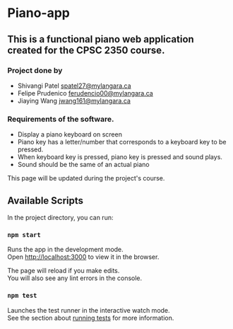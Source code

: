 # Piano-app

## This is a functional piano web application created for the CPSC 2350 course.

### Project done by 
- Shivangi Patel  spatel27@mylangara.ca
- Felipe Prudenico  ferudencio00@mylangara.ca
- Jiaying Wang  jwang161@mylangara.ca

### Requirements of the software.

- Display a piano keyboard on screen
- Piano key has a letter/number that corresponds to a keyboard key to be pressed.
- When keyboard key is pressed, piano key is pressed and sound plays.
- Sound should be the same of an actual piano

This page will be updated during the project's course.

## Available Scripts


In the project directory, you can run:

### `npm start`

Runs the app in the development mode.\
Open [http://localhost:3000](http://localhost:3000) to view it in the browser.

The page will reload if you make edits.\
You will also see any lint errors in the console.

### `npm test`

Launches the test runner in the interactive watch mode.\
See the section about [running tests](https://facebook.github.io/create-react-app/docs/running-tests) for more information.

